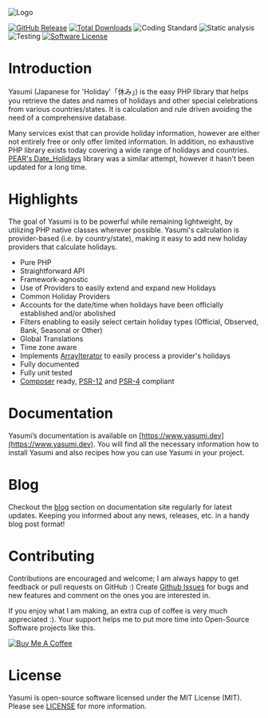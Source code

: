 ![Logo](https://www.yasumi.dev/assets/img/yasumi_logo.svg)

[![GitHub Release](https://img.shields.io/github/release/azuyalabs/yasumi.svg?style=flat-square)](https://github.com/azuyalabs/yasumi/releases)
[![Total Downloads](https://img.shields.io/packagist/dt/azuyalabs/yasumi.svg?style=flat-square)](https://packagist.org/packages/azuyalabs/yasumi)
![Coding Standard](https://img.shields.io/github/actions/workflow/status/azuyalabs/yasumi/coding-standard.yml?label=Coding%20Standard&style=flat-square)
![Static analysis](https://img.shields.io/github/actions/workflow/status/azuyalabs/yasumi/static-analysis.yml?label=Static%20analysis&style=flat-square)
![Testing](https://img.shields.io/github/actions/workflow/status/azuyalabs/yasumi/testing.yml?label=Testing&style=flat-square)
[![Software License](https://img.shields.io/badge/license-MIT-brightgreen.svg?style=flat-square)](LICENSE)

# Introduction

Yasumi (Japanese for 'Holiday'「休み」) is the easy PHP library that helps you retrieve the dates and names of holidays and
other special celebrations from various countries/states. It is calculation and rule driven avoiding the need of a
comprehensive database.

Many services exist that can provide holiday information, however are either not entirely free or only offer limited
information. In addition, no exhaustive PHP library exists today covering a wide range of holidays and
countries. [PEAR's Date_Holidays](https://pear.php.net/package/Date_Holidays) library was a similar attempt, however it
hasn't been updated for a long time.

# Highlights

The goal of Yasumi is to be powerful while remaining lightweight, by utilizing PHP native classes wherever possible.
Yasumi's calculation is provider-based (i.e. by country/state), making it easy to add new holiday providers that
calculate holidays.

- Pure PHP
- Straightforward API
- Framework-agnostic
- Use of Providers to easily extend and expand new Holidays
- Common Holiday Providers
- Accounts for the date/time when holidays have been officially established and/or abolished
- Filters enabling to easily select certain holiday types (Official, Observed, Bank, Seasonal or Other)
- Global Translations
- Time zone aware
- Implements [ArrayIterator](https://www.php.net/manual/en/class.arrayiterator.php) to easily process a provider's
  holidays
- Fully documented
- Fully unit tested
- [Composer](https://getcomposer.org) ready, [PSR-12](https://www.php-fig.org/psr/psr-12/)
  and [PSR-4](https://www.php-fig.org/psr/psr-4/) compliant

# Documentation

Yasumi’s documentation is available on [https://www.yasumi.dev](https://www.yasumi.dev). You will find all the necessary
information how to install Yasumi and also recipes how you can use Yasumi in your project.

# Blog

Checkout the [blog](https://www.yasumi.dev/blog/) section on documentation site regularly for latest updates. Keeping
you informed about any news, releases, etc. in a handy blog post format!

# Contributing

Contributions are encouraged and welcome; I am always happy to get feedback or pull requests on GitHub :)
Create [Github Issues](https://github.com/azuyalabs/yasumi/issues) for bugs and new features and comment on the ones you
are interested in.

If you enjoy what I am making, an extra cup of coffee is very much appreciated :). Your support helps me to put more
time into Open-Source Software projects like this.

<a href="https://www.buymeacoffee.com/sachatelgenhof" target="_blank"><img src="https://www.buymeacoffee.com/assets/img/custom_images/orange_img.png" alt="Buy Me A Coffee" style="height: auto !important;width: auto !important;" ></a>

# License

Yasumi is open-source software licensed under the MIT License (MIT). Please see [LICENSE](LICENSE) for more information.
